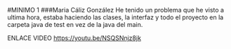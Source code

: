 #MINIMO 1
###Maria Cáliz González
He tenido un problema que he visto a ultima hora, estaba haciendo las clases, la interfaz y todo el proyecto en la carpeta java de test en vez de la java del main. 

ENLACE VIDEO
https://youtu.be/NSQSNnjz8jk
